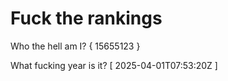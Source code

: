 # Fuck the rankings

Who the hell am I?
{ 15655123 }

What fucking year is it?
[ 2025-04-01T07:53:20Z ]
